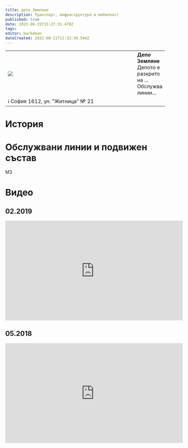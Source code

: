 ```yaml
---
title: депо Земляне
description: Транспорт, инфраструктура и мобилност
published: true
date: 2023-06-15T15:27:31.478Z
tags: 
editor: markdown
dateCreated: 2022-08-11T11:32:39.594Z
---
```


<table style="width:100%">
  <tr>
    <td style="width:400px"><img src="https://drive.google.com/uc?id=148Qb0BgbTgkYiaeg7MdnXolhsrfwVNTs"></td>
    <td><b>Депо Земляне </b><br> Депото е разкрито на ... <br>Обслужва линии... </td> 
  </tr>
      <td colspan=2 >ℹ️ София 1612, ул. "Житница" № 21</td>
</table>




# История

# Обслужвани линии и подвижен състав

М3


# Видео

## 02.2019
<iframe width="560" height="315" src="https://www.youtube.com/embed/4PNjBXSsOb4" title="YouTube video player" frameborder="0" allow="accelerometer; autoplay; clipboard-write; encrypted-media; gyroscope; picture-in-picture; web-share" allowfullscreen></iframe>


## 05.2018
<iframe width="560" height="315" src="https://www.youtube.com/embed/ENTx7MSLMt4" title="YouTube video player" frameborder="0" allow="accelerometer; autoplay; clipboard-write; encrypted-media; gyroscope; picture-in-picture; web-share" allowfullscreen></iframe>

